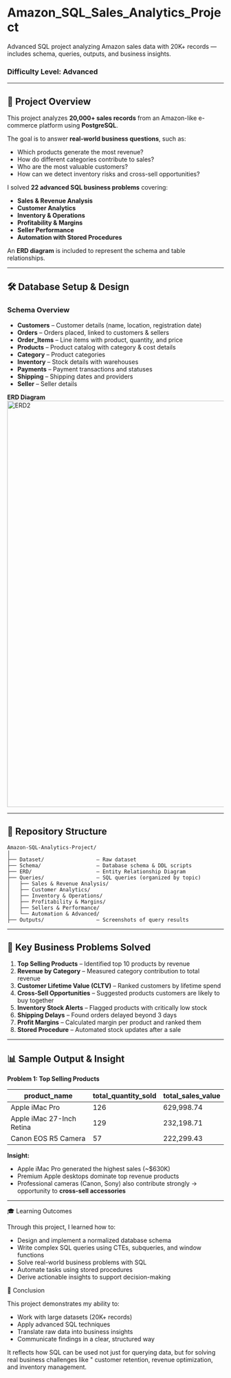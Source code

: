 # Amazon_SQL_Sales_Analytics_Project
Advanced SQL project analyzing Amazon sales data with 20K+ records — includes schema, queries, outputs, and business insights.

### **Difficulty Level: Advanced**

---

## 📌 Project Overview

This project analyzes **20,000+ sales records** from an Amazon-like e-commerce platform using **PostgreSQL**.

The goal is to answer **real-world business questions**, such as:
- Which products generate the most revenue?
- How do different categories contribute to sales?
- Who are the most valuable customers?
- How can we detect inventory risks and cross-sell opportunities?

I solved **22 advanced SQL business problems** covering:
- **Sales & Revenue Analysis**
- **Customer Analytics**
- **Inventory & Operations**
- **Profitability & Margins**
- **Seller Performance**
- **Automation with Stored Procedures**

An **ERD diagram** is included to represent the schema and table relationships.



---

## 🛠 Database Setup & Design

### Schema Overview
- **Customers** – Customer details (name, location, registration date)  
- **Orders** – Orders placed, linked to customers & sellers  
- **Order_Items** – Line items with product, quantity, and price  
- **Products** – Product catalog with category & cost details  
- **Category** – Product categories  
- **Inventory** – Stock details with warehouses  
- **Payments** – Payment transactions and statuses  
- **Shipping** – Shipping dates and providers  
- **Seller** – Seller details  

**ERD Diagram**
<img width="1827" height="943" alt="ERD2" src="https://github.com/user-attachments/assets/2cde919f-e895-4d08-8fb2-52919c5577a9" />


---

## 📂 Repository Structure

 

  <pre><code>Amazon-SQL-Analytics-Project/
│
├── Dataset/                 — Raw dataset
├── Schema/                  — Database schema &amp; DDL scripts
├── ERD/                     — Entity Relationship Diagram
├── Queries/                 — SQL queries (organized by topic)
│   ├── Sales &amp; Revenue Analysis/
│   ├── Customer Analytics/
│   ├── Inventory &amp; Operations/
│   ├── Profitability &amp; Margins/
│   ├── Sellers &amp; Performance/
│   └── Automation &amp; Advanced/
├── Outputs/                 — Screenshots of query results
</code></pre>
</details>





---

## 🔑 Key Business Problems Solved

1. **Top Selling Products** – Identified top 10 products by revenue  
2. **Revenue by Category** – Measured category contribution to total revenue  
3. **Customer Lifetime Value (CLTV)** – Ranked customers by lifetime spend  
4. **Cross-Sell Opportunities** – Suggested products customers are likely to buy together  
5. **Inventory Stock Alerts** – Flagged products with critically low stock  
6. **Shipping Delays** – Found orders delayed beyond 3 days  
7. **Profit Margins** – Calculated margin per product and ranked them  
8. **Stored Procedure** – Automated stock updates after a sale  

---

## 📊 Sample Output & Insight

**Problem 1: Top Selling Products**

| product_name              | total_quantity_sold | total_sales_value |
|---------------------------|----------------------|-------------------|
| Apple iMac Pro            | 126                  | 629,998.74        |
| Apple iMac 27-Inch Retina | 129                  | 232,198.71        |
| Canon EOS R5 Camera       | 57                   | 222,299.43        |

**Insight:**  
- Apple iMac Pro generated the highest sales (~$630K)  
- Premium Apple desktops dominate top revenue products  
- Professional cameras (Canon, Sony) also contribute strongly → opportunity to **cross-sell accessories**  

---
 

🎓 Learning Outcomes

Through this project, I learned how to:

- Design and implement a normalized database schema
- Write complex SQL queries using CTEs, subqueries, and window functions
- Solve real-world business problems with SQL
- Automate tasks using stored procedures
- Derive actionable insights to support decision-making

📌 Conclusion

This project demonstrates my ability to:

- Work with large datasets (20K+ records)
- Apply advanced SQL techniques
- Translate raw data into business insights
- Communicate findings in a clear, structured way

It reflects how SQL can be used not just for querying data, but for solving real business challenges like "
customer retention, revenue optimization, and inventory management.



